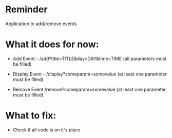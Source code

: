 # Reminder
Application to add/remove events

# What it does for now:

- Add Event - /add?title=TITLE&day=DAY&time=TIME  (all parameters must be filled)

- Display Event - /display?someparam=somevalue (at least one parameter must be filled)

- Remove Event /remove?someparam=somevalue (at least one parameter must be filled)


# What to fix:

- Check if all code is on it`s place
